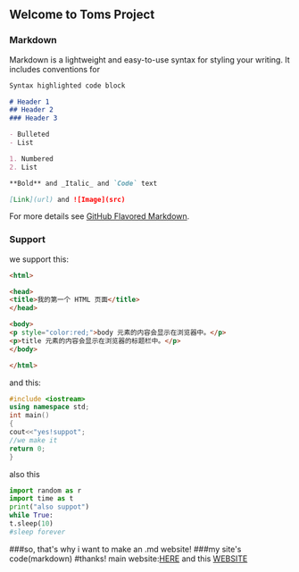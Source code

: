 ## Welcome to Toms Project
### Markdown

Markdown is a lightweight and easy-to-use syntax for styling your writing. It includes conventions for

```markdown
Syntax highlighted code block

# Header 1
## Header 2
### Header 3

- Bulleted
- List

1. Numbered
2. List

**Bold** and _Italic_ and `Code` text

[Link](url) and ![Image](src)
```

For more details see [GitHub Flavored Markdown](https://guides.github.com/features/mastering-markdown/).

### Support
we support this:
```html
<html>

<head>
<title>我的第一个 HTML 页面</title>
</head>

<body>
<p style="color:red;">body 元素的内容会显示在浏览器中。</p>
<p>title 元素的内容会显示在浏览器的标题栏中。</p>
</body>

</html>
```
and this:
```c++
#include <iostream>
using namespace std;
int main()
{
cout<<"yes!suppot";
//we make it
return 0;
}
```
also this
```python
import random as r
import time as t
print("also suppot")
while True:
t.sleep(10)
#sleep forever
```
###so, that's why i want to make an .md website!
###my site's code(markdown)
#thanks! main website:[HERE](https://www.projectoms.com/) and this [WEBSITE](http://tomsproject.github.io/)
